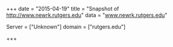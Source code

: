 
+++
date = "2015-04-19"
title = "Snapshot of http://www.newrk.rutgers.edu"
data = "www.newrk.rutgers.edu"

Server = ["Unknown"]
domain = ["rutgers.edu"]


+++
#
